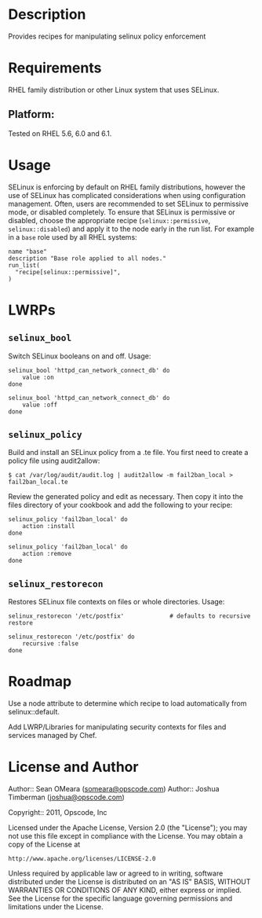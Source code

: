 Description
===========

Provides recipes for manipulating selinux policy enforcement

Requirements
============

RHEL family distribution or other Linux system that uses SELinux.

## Platform:

Tested on RHEL 5.6, 6.0 and 6.1.

Usage
=====

SELinux is enforcing by default on RHEL family distributions, however the use of SELinux has complicated considerations when using configuration management. Often, users are recommended to set SELinux to permissive mode, or disabled completely. To ensure that SELinux is permissive or disabled, choose the appropriate recipe (`selinux::permissive`, `selinux::disabled`) and apply it to the node early in the run list. For example in a `base` role used by all RHEL systems:

    name "base"
    description "Base role applied to all nodes."
    run_list(
      "recipe[selinux::permissive]",
    )


LWRPs
=====

`selinux_bool`
--------------
 Switch SELinux booleans on and off. Usage:

    selinux_bool 'httpd_can_network_connect_db' do
        value :on
    done

    selinux_bool 'httpd_can_network_connect_db' do
        value :off
    done

`selinux_policy`
----------------

Build and install an SELinux policy from a .te file. You first need to create a policy file using audit2allow:

    $ cat /var/log/audit/audit.log | audit2allow -m fail2ban_local > fail2ban_local.te

Review the generated policy and edit as necessary. Then copy it into the files directory of your cookbook and add the following to your recipe:

    selinux_policy 'fail2ban_local' do
        action :install
    done

    selinux_policy 'fail2ban_local' do
        action :remove
    done

`selinux_restorecon`
--------------------

Restores SELinux file contexts on files or whole directories. Usage:

    selinux_restorecon '/etc/postfix'             # defaults to recursive restore

    selinux_restorecon '/etc/postfix' do
        recursive :false
    done


Roadmap
=======

Use a node attribute to determine which recipe to load automatically from selinux::default.

Add LWRP/Libraries for manipulating security contexts for files and services managed by Chef.

License and Author
==================

Author:: Sean OMeara (<someara@opscode.com>)
Author:: Joshua Timberman (<joshua@opscode.com>)

Copyright:: 2011, Opscode, Inc

Licensed under the Apache License, Version 2.0 (the "License");
you may not use this file except in compliance with the License.
You may obtain a copy of the License at

    http://www.apache.org/licenses/LICENSE-2.0

Unless required by applicable law or agreed to in writing, software
distributed under the License is distributed on an "AS IS" BASIS,
WITHOUT WARRANTIES OR CONDITIONS OF ANY KIND, either express or implied.
See the License for the specific language governing permissions and
limitations under the License.
